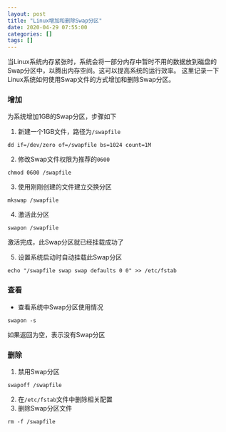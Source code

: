 ```yaml
---
layout: post
title: "Linux增加和删除Swap分区"
date: 2020-04-29 07:55:00
categories: []
tags: []
---
```

当Linux系统内存紧张时，系统会将一部分内存中暂时不用的数据放到磁盘的Swap分区中，以腾出内存空间。这可以提高系统的运行效率。
这里记录一下Linux系统如何使用Swap文件的方式增加和删除Swap分区。<!--more-->
### 增加
为系统增加1GB的Swap分区，步骤如下
1. 新建一个1GB文件，路径为`/swapfile`
```shell
dd if=/dev/zero of=/swapfile bs=1024 count=1M
```
2. 修改Swap文件权限为推荐的`0600`
```shell
chmod 0600 /swapfile
```
3. 使用刚刚创建的文件建立交换分区
```shell
mkswap /swapfile
```
4. 激活此分区
```shell
swapon /swapfile
```
激活完成，此Swap分区就已经挂载成功了

5. 设置系统启动时自动挂载此Swap分区
```shell
echo "/swapfile swap swap defaults 0 0" >> /etc/fstab
```

### 查看
- 查看系统中Swap分区使用情况
```shell
swapon -s
```
如果返回为空，表示没有Swap分区

### 删除
1. 禁用Swap分区
```shell
swapoff /swapfile
```
2. 在`/etc/fstab`文件中删除相关配置
3. 删除Swap分区文件
```shell
rm -f /swapfile
```